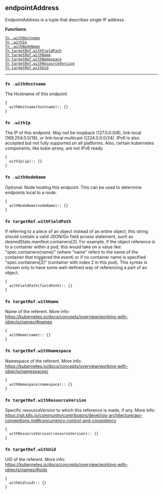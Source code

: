 
## endpointAddress
EndpointAddress is a tuple that describes single IP address.

**Functions:**

[`fn .withHostname`](#fn-withhostname)  
[`fn .withIp`](#fn-withip)  
[`fn .withNodeName`](#fn-withnodename)  
[`fn targetRef.withFieldPath`](#fn-targetrefwithfieldpath)  
[`fn targetRef.withName`](#fn-targetrefwithname)  
[`fn targetRef.withNamespace`](#fn-targetrefwithnamespace)  
[`fn targetRef.withResourceVersion`](#fn-targetrefwithresourceversion)  
[`fn targetRef.withUid`](#fn-targetrefwithuid)  

---


### `fn .withHostname`
The Hostname of this endpoint
```jsonnet
{
  withHostname(hostname):: {}
}
```

### `fn .withIp`
The IP of this endpoint. May not be loopback (127.0.0.0/8), link-local (169.254.0.0/16), or link-local multicast ((224.0.0.0/24). IPv6 is also accepted but not fully supported on all platforms. Also, certain kubernetes components, like kube-proxy, are not IPv6 ready.
```jsonnet
{
  withIp(ip):: {}
}
```

### `fn .withNodeName`
Optional: Node hosting this endpoint. This can be used to determine endpoints local to a node.
```jsonnet
{
  withNodeName(nodeName):: {}
}
```

### `fn targetRef.withFieldPath`
If referring to a piece of an object instead of an entire object, this string should contain a valid JSON/Go field access statement, such as desiredState.manifest.containers[2]. For example, if the object reference is to a container within a pod, this would take on a value like: "spec.containers{name}" (where "name" refers to the name of the container that triggered the event) or if no container name is specified "spec.containers[2]" (container with index 2 in this pod). This syntax is chosen only to have some well-defined way of referencing a part of an object.
```jsonnet
{
  withFieldPath(fieldPath):: {}
}
```

### `fn targetRef.withName`
Name of the referent. More info: https://kubernetes.io/docs/concepts/overview/working-with-objects/names/#names
```jsonnet
{
  withName(name):: {}
}
```

### `fn targetRef.withNamespace`
Namespace of the referent. More info: https://kubernetes.io/docs/concepts/overview/working-with-objects/namespaces/
```jsonnet
{
  withNamespace(namespace):: {}
}
```

### `fn targetRef.withResourceVersion`
Specific resourceVersion to which this reference is made, if any. More info: https://git.k8s.io/community/contributors/devel/sig-architecture/api-conventions.md#concurrency-control-and-consistency
```jsonnet
{
  withResourceVersion(resourceVersion):: {}
}
```

### `fn targetRef.withUid`
UID of the referent. More info: https://kubernetes.io/docs/concepts/overview/working-with-objects/names/#uids
```jsonnet
{
  withUid(uid):: {}
}
```

